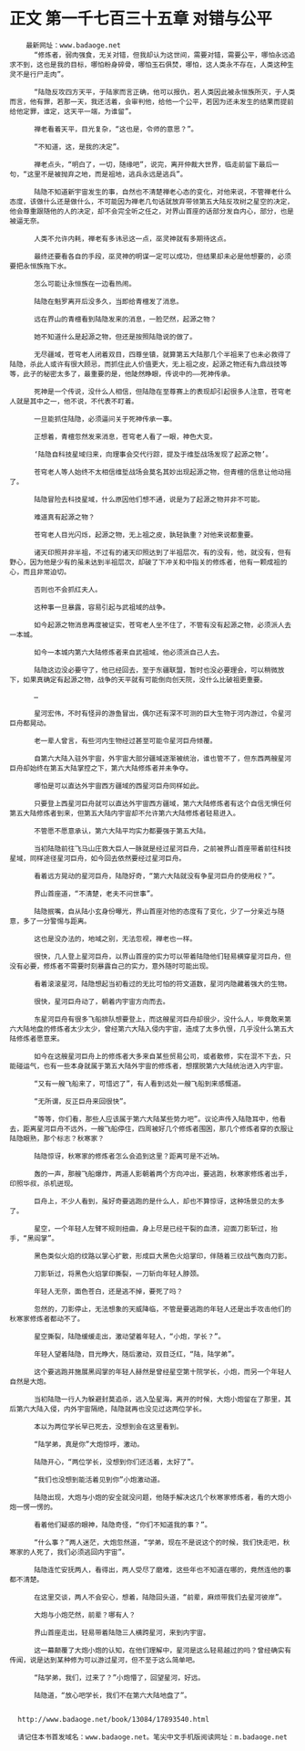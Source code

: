 # 正文 第一千七百三十五章 对错与公平
        最新网址：www.badaoge.net
          “修炼者，弱肉强食，无关对错，但我却认为这世间，需要对错，需要公平，哪怕永远追求不到，这也是我的目标，哪怕粉身碎骨，哪怕玉石俱焚，哪怕，这人类永不存在，人类这种生灵不是行尸走肉”。
      
          “陆隐反攻四方天平，于陆家而言正确，他可以报仇，若人类因此被永恒族所灭，于人类而言，他有罪，若那一天，我还活着，会审判他，给他一个公平，若因为还未发生的结果而提前给他定罪，谁定，这天平一端，为谁留”。
      
          禅老看着天平，目光复杂，“这也是，令师的意思？”。
      
          “不知道，这，是我的决定”。
      
          禅老点头，“明白了，一切，随缘吧”，说完，离开仲裁大世界，临走前留下最后一句，“这里不是被抛弃之地，而是祖地，逃兵永远是逃兵”。
      
          陆隐不知道新宇宙发生的事，自然也不清楚禅老心态的变化，对他来说，不管禅老什么态度，该做什么还是做什么，不可能因为禅老几句话就放弃带领第五大陆反攻树之星空的决定，他会尊重跟随他的人的决定，却不会完全听之任之，对界山首座的话部分发自内心，部分，也是被逼无奈。
      
          人类不允许内耗，禅老有多讳忌这一点，巫灵神就有多期待这点。
      
          最终还要看各自的手段，巫灵神的明谋一定可以成功，但结果却未必是他想要的，必须要把永恒族拖下水。
      
          怎么可能让永恒族在一边看热闹。
      
          陆隐在魁罗离开后没多久，当即给青檀发了消息。
      
          远在界山的青檀看到陆隐发来的消息，一脸茫然，起源之物？
      
          她不知道什么是起源之物，但还是按照陆隐说的做了。
      
          无尽疆域，苍穹老人闭着双目，四尊坐镇，就算第五大陆那几个半祖来了也未必救得了陆隐，杀此人或许有很大顾忌，而抓住此人价值更大，无上祖之皮，起源之物还有九鼎战技等等，此子的秘密太多了，最重要的是，他陡然睁眼，传说中的——死神传承。
      
          死神是一个传说，没什么人相信，但陆隐在至尊赛上的表现却引起很多人注意，苍穹老人就是其中之一，他不说，不代表不盯着。
      
          一旦能抓住陆隐，必须逼问关于死神传承一事。
      
          正想着，青檀忽然发来消息，苍穹老人看了一眼，神色大变。
      
          ‘陆隐自科技星域归来，向理事会交代行踪，提及于维埑战场发现了起源之物’。
      
          苍穹老人等人始终不太相信维埑战场会莫名其妙出现起源之物，但青檀的信息让他动摇了。
      
          陆隐冒险去科技星域，什么原因他们想不通，说是为了起源之物并非不可能。
      
          难道真有起源之物？
      
          苍穹老人目光闪烁，起源之物，无上祖之皮，孰轻孰重？对他来说都重要。
      
          诸天印照并非半祖，不过有的诸天印照达到了半祖层次，有的没有，他，就没有，但有野心，因为他是少有的虽未达到半祖层次，却破了下冲关和中指关的修炼者，他有一颗成祖的心，而且非常迫切。
      
          否则也不会抓红夫人。
      
          这种事一旦暴露，容易引起与武祖域的战争。
      
          如今起源之物消息再度被证实，苍穹老人坐不住了，不管有没有起源之物，必须派人去一本城。
      
          如今一本城内第六大陆修炼者来自武祖域，他必须派自己人去。
      
          陆隐这边没必要守了，他已经回去，至于东疆联盟，暂时也没必要理会，可以稍微放下，如果真确定有起源之物，战争的天平就有可能倒向创天院，没什么比破祖更重要。
      
          …
      
          星河宏伟，不时有怪异的游鱼冒出，偶尔还有深不可测的巨大生物于河内游过，令星河巨舟都晃动。
      
          老一辈人曾言，有些河内生物经过甚至可能令星河巨舟倾覆。
      
          自第六大陆入驻外宇宙，外宇宙大部分疆域逐渐被统治，谁也管不了，但东西两艘星河巨舟却始终在第五大陆掌控之下，第六大陆修炼者并未争夺。
      
          哪怕是可以直达外宇宙西方疆域的西星河巨舟同样如此。
      
          只要登上西星河巨舟就可以直达外宇宙西方疆域，第六大陆修炼者有这个自信无惧任何第五大陆修炼者到来，但第五大陆内宇宙却不允许第六大陆修炼者轻易进入。
      
          不管愿不愿意承认，第六大陆平均实力都要强于第五大陆。
      
          当初陆隐前往飞马山庄救大巨人一脉就是经过星河巨舟，之前被界山首座带着前往科技星域，同样途径星河巨舟，如今回去依然要经过星河巨舟。
      
          看着远方晃动的星河巨舟，陆隐好奇，“第六大陆就没有争星河巨舟的使用权？”。
      
          界山首座道，“不清楚，老夫不问世事”。
      
          陆隐抿嘴，自从陆小玄身份曝光，界山首座对他的态度有了变化，少了一分亲近与随意，多了一分警惕与距离。
      
          这也是没办法的，地域之别，无法忽视，禅老也一样。
      
          很快，几人登上星河巨舟，以界山首座的实力可以带着陆隐他们轻易横穿星河巨舟，但没有必要，修炼者不需要时刻暴露自己的实力，意外随时可能出现。
      
          看着滚滚星河，陆隐想起当初看过的无比可怕的符文道数，星河内隐藏着强大的生物。
      
          很快，星河巨舟动了，朝着内宇宙方向而去。
      
          东星河巨舟有很多飞船排队想要登上，而这艘星河巨舟却很少，没什么人，毕竟敢来第六大陆地盘的修炼者太少太少，曾经第六大陆入侵内宇宙，造成了太多仇恨，几乎没什么第五大陆修炼者愿意来。
      
          如今在这艘星河巨舟上的修炼者大多来自某些贸易公司，或者散修，实在混不下去，只能碰运气，也有一些本身就属于第五大陆外宇宙的修炼者，想摆脱第六大陆统治进入内宇宙。
      
          “又有一艘飞船来了，可惜迟了”，有人看到远处一艘飞船到来感慨道。
      
          “无所谓，反正巨舟来回很快”。
      
          “等等，你们看，那些人应该属于第六大陆某些势力吧”。议论声传入陆隐耳中，他看去，距离星河巨舟不远外，一艘飞船停住，四周被好几个修炼者围困，那几个修炼者穿的衣服让陆隐眼熟，那个标志？秋寒家？
      
          陆隐惊讶，秋寒家的修炼者怎么会追到这里？距离可是不近呐。
      
          轰的一声，那艘飞船爆炸，两道人影朝着两个方向冲出，要逃跑，秋寒家修炼者出手，印照华叔，杀机迸现。
      
          巨舟上，不少人看到，虽好奇要逃跑的是什么人，却也不算惊讶，这种场景见的太多了。
      
          星空，一个年轻人左臂不规则扭曲，身上尽是已经干裂的血渍，迎面刀影斩过，抬手，“黑阎掌”。
      
          黑色类似火焰的纹路以掌心扩散，形成巨大黑色火焰掌印，伴随着三纹战气轰向刀影。
      
          刀影斩过，将黑色火焰掌印撕裂，一刀斩向年轻人脖颈。
      
          年轻人无奈，面色苍白，还是逃不掉，要死了吗？
      
          忽然的，刀影停止，无法想象的天威降临，不管是要逃跑的年轻人还是出手攻击他们的秋寒家修炼者都动不了。
      
          星空撕裂，陆隐缓缓走出，激动望着年轻人，“小炮，学长？”。
      
          年轻人望着陆隐，目光睁大，随后激动，双目泛红，“陆，陆学弟”。
      
          这个要逃跑并施展黑阎掌的年轻人赫然是曾经星空第十院学长，小炮，而另一个年轻人自然是大炮。
      
          当初陆隐一行人为躲避封莫追杀，逃入坠星海，离开的时候，大炮小炮留在了那里，其后第六大陆入侵，内外宇宙隔绝，陆隐就再也没见过这两位学长。
      
          本以为两位学长早已死去，没想到会在这里看到。
      
          “陆学弟，真是你”大炮惊呼，激动。
      
          陆隐开心，“两位学长，没想到你们还活着，太好了”。
      
          “我们也没想到能活着见到你”小炮激动道。
      
          陆隐出现，大炮与小炮的安全就没问题，他随手解决这几个秋寒家修炼者，看的大炮小炮一愣一愣的。
      
          看着他们疑惑的眼神，陆隐奇怪，“你们不知道我的事？”。
      
          “什么事？”两人迷茫，大炮忽然道，“学弟，现在不是说这个的时候，我们快走吧，秋寒家的人死了，我们必须逃回内宇宙”。
      
          陆隐连忙安抚两人，看得出，两人受尽了磨难，这些年也不知道在哪的，竟然连他的事都不清楚。
      
          在这里交谈，两人不会安心，想着，陆隐回头道，“前辈，麻烦带我们去星河彼岸”。
      
          大炮与小炮茫然，前辈？哪有人？
      
          界山首座走出，轻易带着陆隐三人横跨星河，来到内宇宙。
      
          这一幕颠覆了大炮小炮的认知，在他们理解中，星河是这么轻易越过的吗？曾经确实有传闻，说是达到某种修为可以游过星河，但不至于这么简单吧。
      
          “陆学弟，我们，过来了？”小炮懵了，回望星河，好远。
      
          陆隐道，“放心吧学长，我们不在第六大陆地盘了”。
      
      
      http://www.badaoge.net/book/13084/17893540.html
      
      请记住本书首发域名：www.badaoge.net。笔尖中文手机版阅读网址：m.badaoge.net